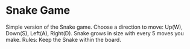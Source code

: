 # Snake Game
Simple version of the Snake game.
Choose a direction to move: Up(W), Down(S), Left(A), Right(D).
Snake grows in size with every 5 moves you make.
Rules:
Keep the Snake within the board. 


